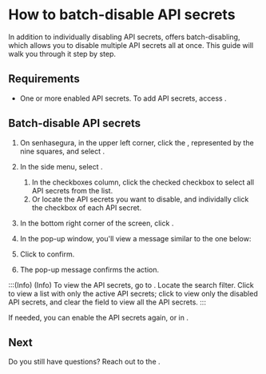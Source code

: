 # How to batch-disable API secrets 

In addition to individually disabling API secrets,  offers batch-disabling, which allows you to disable multiple API secrets all at once. This guide will walk you through it step by step.

## Requirements

* One or more enabled API secrets. To add API secrets, access .

## Batch-disable API secrets
1. On senhasegura, in the upper left corner, click the , represented by the nine squares, and select .
2. In the side menu, select .
    1. In the checkboxes column, click the checked checkbox to select all API secrets from the list.
    2. Or locate the API secrets you want to disable, and individally click the checkbox of each API secret.
3. In the bottom right corner of the screen, click .
4. In the  pop-up window, you'll view a message similar to the one below:



5. Click  to confirm.
6. The pop-up message  confirms the action.

:::(Info) (Info)
To view the API secrets, go to . Locate the  search filter. Click  to view a list with only the active API secrets; click  to view only the disabled API secrets, and clear the field to view all the API secrets.
:::

If needed, you can enable the API secrets again,  or in .

## Next



Do you still have questions? Reach out to the .